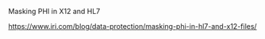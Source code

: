 Masking PHI in X12 and HL7

https://www.iri.com/blog/data-protection/masking-phi-in-hl7-and-x12-files/